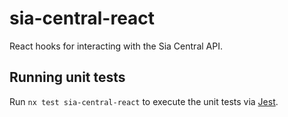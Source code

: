 # sia-central-react

React hooks for interacting with the Sia Central API.

## Running unit tests

Run `nx test sia-central-react` to execute the unit tests via [Jest](https://jestjs.io).
